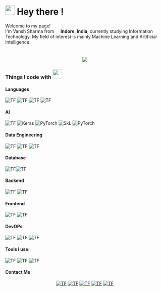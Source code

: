 <h1><img src="https://slackmojis.com/emojis/4594-blob-wave/download" width="30"/> Hey there !</h1>


  <p>Welcome to my page! </br> I'm Vansh Sharma from <img src="https://image.flaticon.com/icons/svg/555/555462.svg" width="13"/> <b>Indore, India</b>, currently studying Information Technology. My field of interest is mainly Machine Learning and Artificial Intelligence.</p>
<h1 align="center">
  <a href="https://git.io/typing-svg">
    <img src="https://readme-typing-svg.herokuapp.com?vCenter=true&lines=What+is+plural+of+regex%3F;Regrets;How+do+functions+breakup%3F;They+stop+calling+each+other;RIP+Internet+Explorer;Violets+are+Red;Roses+are+Blue+;I+use+Linux+;What+about+you%3F">
  </a>
</h1>
  
<h3>Things I code with <img src="https://emojis.slackmojis.com/emojis/images/1549317933/5264/coding.gif?1549317933" width="30"/></h3>
<h4><strong>Languages</strong></h4>

<img alt="TF" src="https://img.shields.io/badge/Python-3776AB?style=for-the-badge&logo=python&logoColor=white"/> <img alt="TF" src="https://img.shields.io/badge/C-A8B9CC?style=for-the-badge&logo=c&logoColor=white"/> <img alt="TF" src="https://img.shields.io/badge/C++-00599C?style=for-the-badge&logo=c%2b%2b&logoColor=white"/> 
<img alt="TF" src="https://img.shields.io/badge/Matlab-0076A8?style=for-the-badge&logo=mathworks&logoColor=white"/>


<h4><strong>AI</strong></h4>

<img alt="TF" src="https://img.shields.io/badge/Tensorflow-EE4C2C?style=for-the-badge&logo=tensorflow&logoColor=white"/> <img alt="Keras" src="https://img.shields.io/badge/Keras-D00000?style=for-the-badge&logo=keras&logoColor=white"/> <img alt="PyTorch" src="https://img.shields.io/badge/Pytorch-D00000?style=for-the-badge&logo=pytorch&logoColor=white"/> <img alt="SkL" src="https://img.shields.io/badge/SciKit%20Learn-F7931E?style=for-the-badge&logo=scikit-learn&logoColor=white"/> <img alt="PyTorch" src="https://img.shields.io/badge/OpenCV-5C3EE8?style=for-the-badge&logo=opencv&logoColor=white"/>


<h4><strong>Data Engineering</strong></h4>

<img alt="TF" src="https://img.shields.io/badge/Pandas-150458?style=for-the-badge&logo=pandas&logoColor=white"/> <img alt="TF" src="https://img.shields.io/badge/Numpy-013243?style=for-the-badge&logo=numpy&logoColor=white"/>  <img alt="TF" src="https://img.shields.io/badge/Selenium-43B02A?style=for-the-badge&logo=selenium&logoColor=white"/>  


<h4><strong>Database</strong></h4>

<img alt="TF" src="https://img.shields.io/badge/MYSQL-4479A1?style=for-the-badge&logo=mysql&logoColor=white"/><img alt="TF" src="https://img.shields.io/badge/sqlite-003B57?style=for-the-badge&logo=sqlite&logoColor=white"/>


<h4><strong>Backend</strong></h4>

<img alt="TF" src="https://img.shields.io/badge/Django-092E20?style=for-the-badge&logo=django&logoColor=white"/> <img alt="TF" src="https://img.shields.io/badge/flask-000000?style=for-the-badge&logo=flask&logoColor=white"/> 


<h4><strong>Frontend</strong></h4>

<img alt="TF" src="https://img.shields.io/badge/HTML-E34F26?style=for-the-badge&logo=html5&logoColor=white"/> <img alt="TF" src="https://img.shields.io/badge/CSS-1572B6?style=for-the-badge&logo=css3&logoColor=white"/>  

<h4><strong>DevOPs</strong></h4>

<img alt="TF" src="https://img.shields.io/badge/AWS-232F3E?style=for-the-badge&logo=amazon-aws&logoColor=white"/> <img alt="TF" src="https://img.shields.io/badge/Azure-0089D6?style=for-the-badge&logo=microsoft-azure&logoColor=white"/> <img alt="TF" src="https://img.shields.io/badge/Heroku-430098?style=for-the-badge&logo=heroku&logoColor=white"/> 

<h4><strong>Tools I use: </strong></h4>

<img alt="TF" src="https://img.shields.io/badge/VsCode-007ACC?style=for-the-badge&logo=visual-studio-code&logoColor=white"/> <img alt="TF" src="https://img.shields.io/badge/pycharm-000000?style=for-the-badge&logo=pycharm&logoColor=white"/> <img alt="TF" src="https://img.shields.io/badge/github-000000?style=for-the-badge&logo=github&logoColor=white"/> 

<h4 align="left"><strong>Contact Me </strong></h4>
<p align="center">
<a href="https://wa.me/916261919239"><img alt="TF" src="https://img.shields.io/badge/whatsapp-25D366?style=for-the-badge&logo=whatsapp&logoColor=white"/><a> <a href="https://t.me/vansh_s10"><img alt="TF" src="https://img.shields.io/badge/telegram-26A5E4?style=for-the-badge&logo=telegram&logoColor=white"/><a> <a href="https://www.instagram.com/vansh_s10/"><img alt="TF" src="https://img.shields.io/badge/instagram-E4405F?style=for-the-badge&logo=instagram&logoColor=white"/><a> <a
href="https://twitter.com/vanshxsharma"><img alt="TF" src = "https://img.shields.io/twitter/follow/vanshxsharma?label=TWITTER&style=for-the-badge"/><a> <a
href="mailto:vansh.209302398@muj.manipal.edu"><img alt="TF" src = "https://img.shields.io/badge/mail-007ec6?style=for-the-badge&logo=mail&logoColor=white"/><a>
</p>
